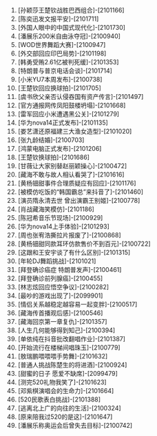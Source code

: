 
1. [孙颖莎王楚钦战胜巴西组合]-[2101166]
1. [陈奕迅发文报平安]-[2101711]
1. [外国人眼中的中国式现代化]-[2101730]
1. [潘展乐200米自由泳夺冠]-[2100940]
1. [WOD世界舞蹈大赛]-[2100947]
1. [外交部回应印巴局势]-[2101198]
1. [韩勇受贿2.61亿被判死缓]-[2101353]
1. [特朗普与普京电话会谈]-[2101714]
1. [小米YU7本周发布]-[2100738]
1. [王楚钦回应换球拍]-[2101705]
1. [虞书欣父亲否认侵吞国有资产传言]-[2101497]
1. [官方通报网传凤阳鼓楼坍塌]-[2101668]
1. [雷军回应小米遭遇黑公关]-[2101279]
1. [华为nova14正式发布]-[2101135]
1. [娄艺潇还原福建三大渔女造型]-[2101020]
1. [张九龄结婚]-[2100703]
1. [鸿蒙电脑正式发布]-[2101206]
1. [王楚钦换球拍]-[2101686]
1. [甘薇让大家别替赵丽颖操心]-[2100472]
1. [藏海不敢与故人相认看哭了]-[2101616]
1. [黄杨钿甜事件合理质疑应有回应]-[2101176]
1. [被模仿吃饭的“韩国霸总”来抖音了]-[2101460]
1. [演员隋永清去世 曾出演霸王别姬]-[2100778]
1. [肖战藏海笑模仿]-[2101186]
1. [陈冠希音乐节现场]-[2100929]
1. [华为nova14上手体验]-[2101293]
1. [周也张宥浩撕拉片报废了]-[2100868]
1. [黄杨钿甜同款耳环仿款售价不到百元]-[2100722]
1. [这跟和王安宇谈了有什么区别]-[2101315]
1. [年轮DJ舞蹈挑战]-[2101021]
1. [拜登确诊癌症 特朗普发声]-[2100461]
1. [拜登确诊前列腺癌]-[2100455]
1. [林志炫回应悟空争议]-[2100282]
1. [最吵的游戏出现了]-[2099901]
1. [情侣关系越稳定越容易一起变胖]-[2100517]
1. [藏海传首播观后感]-[2100546]
1. [藏海回京第一章复仇]-[2101357]
1. [人生几何能够得到知己]-[2100394]
1. [单依纯在抖音批改翻唱作业]-[2101387]
1. [开始流行在楼梯间唱珠玉]-[2100779]
1. [敖瑞鹏喂喂喂手势舞]-[2101632]
1. [普通人挑战陈楚生的将进酒]-[2100924]
1. [甜蜜的日子 愿爱不缺席]-[2099479]
1. [测完520礼物我笑了]-[2101623]
1. [邓紫棋演唱会的生命力]-[2101664]
1. [520民歌表白挑战]-[2101388]
1. [逃离北上广的向往的生活]-[2100324]
1. [原来陪我过520的是这]-[2101647]
1. [潘展乐称奥运会后曾失去目标]-[2100742]